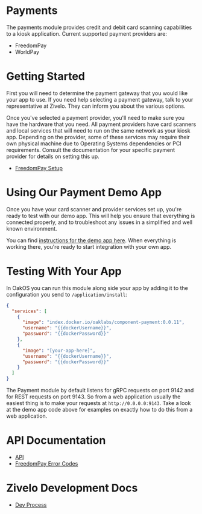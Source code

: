 # Payments

The payments module provides credit and debit card scanning capabilities to a kiosk application.  Current supported payment providers are:

* FreedomPay
* WorldPay

# Getting Started

First you will need to determine the payment gateway that you would like your app to use.  If you need help selecting a payment gateway, talk to your representative at Zivelo.  They can inform you about the various options.

Once you've selected a payment provider, you'll need to make sure you have the hardware that you need.  All payment providers have card scanners and local services that will need to run on the same network as your kiosk app.  Depending on the provider, some of these services may require their own physical machine due to Operating Systems dependencies or PCI requirements.  Consult the documentation for your specific payment provider for details on setting this up.

* [FreedomPay Setup](/docs/freedompay-setup.md)

# Using Our Payment Demo App

Once you have your card scanner and provider services set up, you're ready to test with our demo app.  This will help you ensure that everything is connected properly, and to troubleshoot any issues in a simplified and well known environment.

You can find [instructions for the demo app here](https://github.com/OakLabsInc/payment-demo/).  When everything is working there, you're ready to start integration with your own app.

# Testing With Your App

In OakOS you can run this module along side your app by adding it to the configuration you send to `/application/install`:

```json
{
  "services": [
    {
      "image": "index.docker.io/oaklabs/component-payment:0.0.11",
      "username": "{{dockerUsername}}",
      "password": "{{dockerPassword}}"
    },
    {
      "image": "[your-app-here]",
      "username": "{{dockerUsername}}",
      "password": "{{dockerPassword}}"
    }
  ]
}
```

The Payment module by default listens for gRPC requests on port 9142 and for REST requests on port 9143.  So from a web application usually the easiest thing is to make your requests at `http://0.0.0.0:9143`.  Take a look at the demo app code above for examples on exactly how to do this from a web application.

# API Documentation

* [API](/docs/api.md)
* [FreedomPay Error Codes](/docs/freedompay_error_codes.pdf)

# Zivelo Development Docs

* [Dev Process](/docs/development.md)
